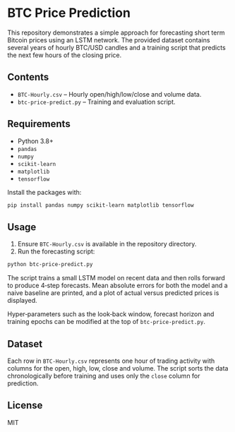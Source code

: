 # BTC Price Prediction

This repository demonstrates a simple approach for forecasting short term Bitcoin prices using an LSTM network. The provided dataset contains several years of hourly BTC/USD candles and a training script that predicts the next few hours of the closing price.

## Contents
- `BTC-Hourly.csv` – Hourly open/high/low/close and volume data.
- `btc-price-predict.py` – Training and evaluation script.

## Requirements
- Python 3.8+
- `pandas`
- `numpy`
- `scikit-learn`
- `matplotlib`
- `tensorflow`

Install the packages with:

```bash
pip install pandas numpy scikit-learn matplotlib tensorflow
```

## Usage
1. Ensure `BTC-Hourly.csv` is available in the repository directory.
2. Run the forecasting script:

```bash
python btc-price-predict.py
```

The script trains a small LSTM model on recent data and then rolls forward to produce 4‑step forecasts. Mean absolute errors for both the model and a naive baseline are printed, and a plot of actual versus predicted prices is displayed.

Hyper‑parameters such as the look‑back window, forecast horizon and training epochs can be modified at the top of `btc-price-predict.py`.

## Dataset
Each row in `BTC-Hourly.csv` represents one hour of trading activity with columns for the open, high, low, close and volume. The script sorts the data chronologically before training and uses only the `close` column for prediction.

## License
MIT

